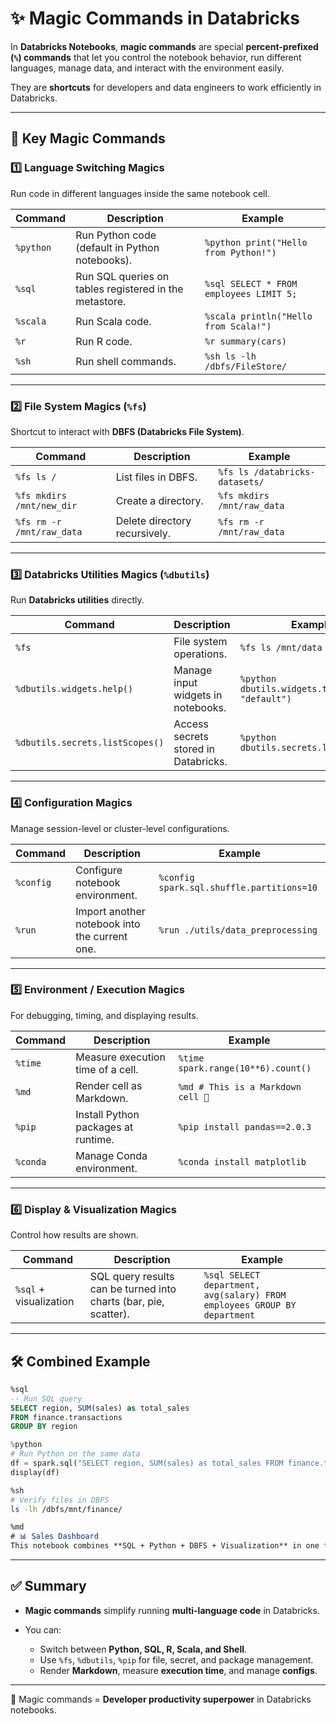 # ✨ Magic Commands in Databricks

In **Databricks Notebooks**, **magic commands** are special **percent-prefixed (`%`) commands** that let you control the notebook behavior, run different languages, manage data, and interact with the environment easily.  

They are **shortcuts** for developers and data engineers to work efficiently in Databricks.

---

## 🔑 Key Magic Commands

### 1️⃣ Language Switching Magics
Run code in different languages inside the same notebook cell.

| Command | Description | Example |
|---------|-------------|---------|
| `%python` | Run Python code (default in Python notebooks). | `%python print("Hello from Python!")` |
| `%sql` | Run SQL queries on tables registered in the metastore. | `%sql SELECT * FROM employees LIMIT 5;` |
| `%scala` | Run Scala code. | `%scala println("Hello from Scala!")` |
| `%r` | Run R code. | `%r summary(cars)` |
| `%sh` | Run shell commands. | `%sh ls -lh /dbfs/FileStore/` |

---

### 2️⃣ File System Magics (`%fs`)
Shortcut to interact with **DBFS (Databricks File System)**.

| Command | Description | Example |
|---------|-------------|---------|
| `%fs ls /` | List files in DBFS. | `%fs ls /databricks-datasets/` |
| `%fs mkdirs /mnt/new_dir` | Create a directory. | `%fs mkdirs /mnt/raw_data` |
| `%fs rm -r /mnt/raw_data` | Delete directory recursively. | `%fs rm -r /mnt/raw_data` |

---

### 3️⃣ Databricks Utilities Magics (`%dbutils`)
Run **Databricks utilities** directly.

| Command | Description | Example |
|---------|-------------|---------|
| `%fs` | File system operations. | `%fs ls /mnt/data` |
| `%dbutils.widgets.help()` | Manage input widgets in notebooks. | `%python dbutils.widgets.text("name", "default")` |
| `%dbutils.secrets.listScopes()` | Access secrets stored in Databricks. | `%python dbutils.secrets.listScopes()` |

---

### 4️⃣ Configuration Magics
Manage session-level or cluster-level configurations.

| Command | Description | Example |
|---------|-------------|---------|
| `%config` | Configure notebook environment. | `%config spark.sql.shuffle.partitions=10` |
| `%run` | Import another notebook into the current one. | `%run ./utils/data_preprocessing` |

---

### 5️⃣ Environment / Execution Magics
For debugging, timing, and displaying results.

| Command | Description | Example |
|---------|-------------|---------|
| `%time` | Measure execution time of a cell. | `%time spark.range(10**6).count()` |
| `%md` | Render cell as Markdown. | `%md # This is a Markdown cell 🚀` |
| `%pip` | Install Python packages at runtime. | `%pip install pandas==2.0.3` |
| `%conda` | Manage Conda environment. | `%conda install matplotlib` |

---

### 6️⃣ Display & Visualization Magics
Control how results are shown.

| Command | Description | Example |
|---------|-------------|---------|
| `%sql` + visualization | SQL query results can be turned into charts (bar, pie, scatter). | `%sql SELECT department, avg(salary) FROM employees GROUP BY department` |

---

## 🛠️ Combined Example

```sql
%sql
-- Run SQL query
SELECT region, SUM(sales) as total_sales
FROM finance.transactions
GROUP BY region
````

```python
%python
# Run Python on the same data
df = spark.sql("SELECT region, SUM(sales) as total_sales FROM finance.transactions GROUP BY region")
display(df)
```

```sh
%sh
# Verify files in DBFS
ls -lh /dbfs/mnt/finance/
```

```markdown
%md
# 📊 Sales Dashboard
This notebook combines **SQL + Python + DBFS + Visualization** in one flow!
```

---

## ✅ Summary

* **Magic commands** simplify running **multi-language code** in Databricks.
* You can:

    * Switch between **Python, SQL, R, Scala, and Shell**.
    * Use `%fs`, `%dbutils`, `%pip` for file, secret, and package management.
    * Render **Markdown**, measure **execution time**, and manage **configs**.

---

🚀 Magic commands = **Developer productivity superpower** in Databricks notebooks.

